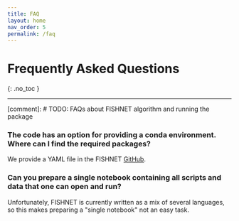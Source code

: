 ```yaml
---
title: FAQ
layout: home
nav_order: 5
permalink: /faq
---
```


# Frequently Asked Questions
{: .no_toc }

---

[comment]: # TODO: FAQs about FISHNET algorithm and running the package

### The code has an option for providing a conda environment. Where can I find the required packages?
We provide a YAML file in the FISHNET [GitHub](https://github.com/BrentLab/fishnet/blob/main/conf/fishnet_conda_environment.yml).

### Can you prepare a single notebook containing all scripts and data that one can open and run?
Unfortunately, FISHNET is currently written as a mix of several languages, so
this makes preparing a "single notebook" not an easy task.

